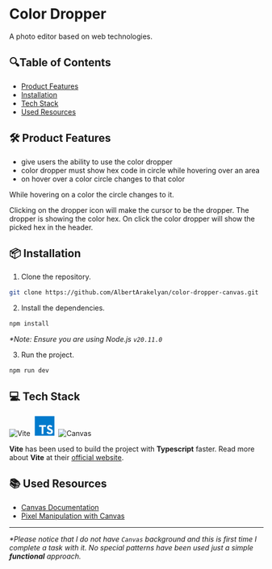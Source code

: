 # Color Dropper
A photo editor based on web technologies.

## 🔍Table of Contents
- [Product Features](#🛠ProductFeatures)
- [Installation](#📦Installation)
- [Tech Stack](#💻TechStack)
- [Used Resources](#📚UsedResources)

## 🛠 Product Features
- give users the ability to use the color dropper
- color dropper must show hex code in circle while hovering over an area
- on hover over a color circle changes to that color

While hovering on a color the circle changes to it.

Clicking on the dropper icon will make the
cursor to be the dropper. The dropper is showing the color hex. On click the color dropper will
show the picked hex in the header.

## 📦 Installation
1. Clone the repository.
```bash
git clone https://github.com/AlbertArakelyan/color-dropper-canvas.git
```
2. Install the dependencies.
```bash
npm install
```
_*Note: Ensure you are using Node.js `v20.11.0`_

3. Run the project.
```bash
npm run dev
```

## 💻 Tech Stack
<div>
    <img src="https://upload.wikimedia.org/wikipedia/commons/f/f1/Vitejs-logo.svg" title="Vite" alt="Vite" width="40" height="40"/>&nbsp;
    <img src="https://raw.githubusercontent.com/devicons/devicon/55609aa5bd817ff167afce0d965585c92040787a/icons/typescript/typescript-original.svg" title="Typescript" alt="Typescript" width="40" height="40"/>&nbsp;
    <img src="https://raw.githubusercontent.com/gist/fromaline/f6a7b114028d7f358c035ac2a15b203c/raw/91fa3a16ee603df91507e0b6c3d1b84bc9d6ff24/html5_canvas_logo_dark.svg" title="Canvas" alt="Canvas" width="40" height="40"/>&nbsp;
</div>

**Vite** has been used to build the project with **Typescript** faster.
Read more about **Vite** at their [official website](https://vitejs.dev/).

## 📚 Used Resources
- [Canvas Documentation](https://developer.mozilla.org/en-US/docs/Web/API/Canvas_API)
- [Pixel Manipulation with Canvas](https://developer.mozilla.org/en-US/docs/Web/API/Canvas_API/Tutorial/Pixel_manipulation_with_canvas)

---

_*Please notice that I do not have `Canvas` background and this is first time I complete a task with it. No special patterns have been used just a simple **functional** approach._